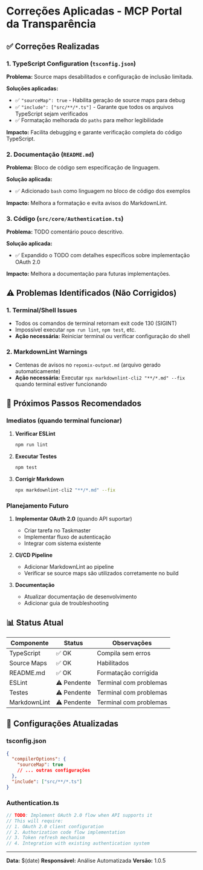 # Correções Aplicadas - MCP Portal da Transparência

## ✅ Correções Realizadas

### 1. TypeScript Configuration (`tsconfig.json`)

**Problema:** Source maps desabilitados e configuração de inclusão limitada.

**Soluções aplicadas:**

- ✅ `"sourceMap": true` - Habilita geração de source maps para debug
- ✅ `"include": ["src/**/*.ts"]` - Garante que todos os arquivos TypeScript sejam verificados
- ✅ Formatação melhorada do `paths` para melhor legibilidade

**Impacto:** Facilita debugging e garante verificação completa do código TypeScript.

### 2. Documentação (`README.md`)

**Problema:** Bloco de código sem especificação de linguagem.

**Solução aplicada:**

- ✅ Adicionado `bash` como linguagem no bloco de código dos exemplos

**Impacto:** Melhora a formatação e evita avisos do MarkdownLint.

### 3. Código (`src/core/Authentication.ts`)

**Problema:** TODO comentário pouco descritivo.

**Solução aplicada:**

- ✅ Expandido o TODO com detalhes específicos sobre implementação OAuth 2.0

**Impacto:** Melhora a documentação para futuras implementações.

## ⚠️ Problemas Identificados (Não Corrigidos)

### 1. Terminal/Shell Issues

- Todos os comandos de terminal retornam exit code 130 (SIGINT)
- Impossível executar `npm run lint`, `npm test`, etc.
- **Ação necessária:** Reiniciar terminal ou verificar configuração do shell

### 2. MarkdownLint Warnings

- Centenas de avisos no `repomix-output.md` (arquivo gerado automaticamente)
- **Ação necessária:** Executar `npx markdownlint-cli2 "**/*.md" --fix` quando terminal estiver funcionando

## 🚀 Próximos Passos Recomendados

### Imediatos (quando terminal funcionar)

1. **Verificar ESLint**

   ```bash
   npm run lint
   ```

2. **Executar Testes**

   ```bash
   npm test
   ```

3. **Corrigir Markdown**

   ```bash
   npx markdownlint-cli2 "**/*.md" --fix
   ```

### Planejamento Futuro

1. **Implementar OAuth 2.0** (quando API suportar)
   - Criar tarefa no Taskmaster
   - Implementar fluxo de autenticação
   - Integrar com sistema existente

2. **CI/CD Pipeline**
   - Adicionar MarkdownLint ao pipeline
   - Verificar se source maps são utilizados corretamente no build

3. **Documentação**
   - Atualizar documentação de desenvolvimento
   - Adicionar guia de troubleshooting

## 📊 Status Atual

| Componente   | Status      | Observações            |
| ------------ | ----------- | ---------------------- |
| TypeScript   | ✅ OK       | Compila sem erros      |
| Source Maps  | ✅ OK       | Habilitados            |
| README.md    | ✅ OK       | Formatação corrigida   |
| ESLint       | ⚠️ Pendente | Terminal com problemas |
| Testes       | ⚠️ Pendente | Terminal com problemas |
| MarkdownLint | ⚠️ Pendente | Terminal com problemas |

## 🔧 Configurações Atualizadas

### tsconfig.json

```json
{
  "compilerOptions": {
    "sourceMap": true
    // ... outras configurações
  },
  "include": ["src/**/*.ts"]
}
```

### Authentication.ts

```typescript
// TODO: Implement OAuth 2.0 flow when API supports it
// This will require:
// 1. OAuth 2.0 client configuration
// 2. Authorization code flow implementation
// 3. Token refresh mechanism
// 4. Integration with existing authentication system
```

---

**Data:** $(date)
**Responsável:** Análise Automatizada
**Versão:** 1.0.5
